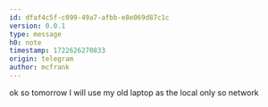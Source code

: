 ```yaml
---
id: dfaf4c5f-c099-49a7-afbb-e8e069d87c1c
version: 0.0.1
type: message
h0: note
timestamp: 1722626270833
origin: telegram
author: mcfrank
---
```


ok so tomorrow I will use my old laptop as the local only so network